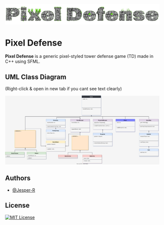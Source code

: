 
![Logo](pixel_defense_logo.png)


# Pixel Defense

**Pixel Defense** is a generic pixel-styled tower defense game (TD) made in C++ using SFML.
## UML Class Diagram
(Right-click & open in new tab if you cant see text clearly)

![Class Diagram](PixelDefense.drawio.svg)


## Authors

- [@Jesper-R](https://github.com/Jesper-R)


## License

[![MIT License](https://img.shields.io/badge/License-MIT-green.svg)](https://choosealicense.com/licenses/mit/)

